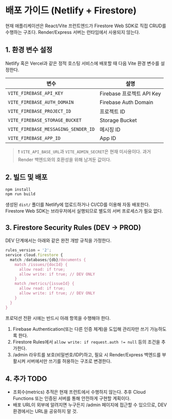 # 배포 가이드 (Netlify + Firestore)

현재 애플리케이션은 React/Vite 프런트엔드가 Firestore Web SDK로 직접 CRUD를 수행하는 구조다. Render/Express 서버는 런타임에서 사용되지 않는다.

## 1. 환경 변수 설정

Netlify 혹은 Vercel과 같은 정적 호스팅 서비스에 배포할 때 다음 Vite 환경 변수를 설정한다.

| 변수 | 설명 |
| --- | --- |
| `VITE_FIREBASE_API_KEY` | Firebase 프로젝트 API Key |
| `VITE_FIREBASE_AUTH_DOMAIN` | Firebase Auth Domain |
| `VITE_FIREBASE_PROJECT_ID` | 프로젝트 ID |
| `VITE_FIREBASE_STORAGE_BUCKET` | Storage Bucket |
| `VITE_FIREBASE_MESSAGING_SENDER_ID` | 메시징 ID |
| `VITE_FIREBASE_APP_ID` | App ID |

> ❗ `VITE_API_BASE_URL`과 `VITE_ADMIN_SECRET`은 현재 미사용이다. 과거 Render 백엔드와의 호환성을 위해 남겨둔 값이다.

## 2. 빌드 및 배포

```bash
npm install
npm run build
```

생성된 `dist/` 폴더를 Netlify에 업로드하거나 CI/CD를 이용해 자동 배포한다. Firestore Web SDK는 브라우저에서 실행되므로 별도의 서버 프로세스가 필요 없다.

## 3. Firestore Security Rules (DEV → PROD)

DEV 단계에서는 아래와 같은 완전 개방 규칙을 가정한다.

```javascript
rules_version = '2';
service cloud.firestore {
  match /databases/{db}/documents {
    match /issues/{docId} {
      allow read: if true;
      allow write: if true; // DEV ONLY
    }
    match /metrics/{issueId} {
      allow read: if true;
      allow write: if true; // DEV ONLY
    }
  }
}
```

프로덕션 전환 시에는 반드시 아래 항목을 수행해야 한다.

1. Firebase Authentication(또는 다른 인증 체계)을 도입해 관리자만 쓰기 가능하도록 한다.
2. Firestore Rules에서 `allow write: if request.auth != null` 등의 조건을 추가한다.
3. /admin 라우트를 보호(비밀번호/IDP)하고, 필요 시 Render/Express 백엔드를 부활시켜 서버에서만 쓰기를 허용하는 구조로 변경한다.

## 4. 추가 TODO

- 조회수(metrics) 추적은 현재 프런트에서 수행하지 않는다. 추후 Cloud Functions 또는 인증된 서버를 통해 안전하게 구현할 계획이다.
- 배포 URL이 외부에 알려지면 누구든지 /admin 페이지에 접근할 수 있으므로, DEV 환경에서는 URL을 공유하지 말 것.
